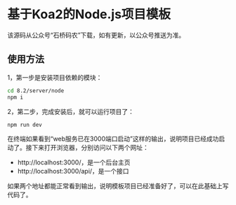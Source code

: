 # 基于Koa2的Node.js项目模板

该源码从公众号“石桥码农”下载，如有更新，以公众号推送为准。

## 使用方法

1，第一步是安装项目依赖的模块：

```bash
cd 8.2/server/node
npm i
```

2，第二步，完成安装后，就可以运行项目了：

```bash
npm run dev
```

在终端如果看到“web服务已在3000端口启动”这样的输出，说明项目已经成功启动了。接下来打开浏览器，分别访问以下两个网址：

- http://localhost:3000/，是一个后台主页
- http://localhost:3000/api/，是一个接口

如果两个地址都能正常看到输出，说明模板项目已经准备好了，可以在此基础上写代码了。